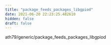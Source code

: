 ```yaml
---
title: "package_feeds_packages_libgpiod"
date: 2021-06-20 22:23:25.482610
hidden: false
draft: false
---
```


ath79/generic/package_feeds_packages_libgpiod

